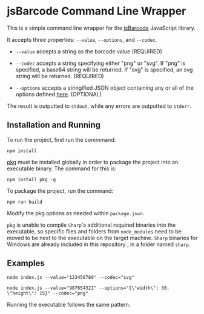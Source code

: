# jsBarcode Command Line Wrapper

This is a simple command line wrapper for the [jsBarcode](https://github.com/lindell/JsBarcode) JavaScript library.

It accepts three properties: `--value`, `--options`, and `--codec`.

- `--value` accepts a string as the barcode value (REQUIRED)

- `--codec` accepts a string specifying either "png" or "svg". If "png" is specified, a base64 string will be returned. If "svg" is specified, an svg string will be returned.  (REQUIRED)

- `--options` accepts a stringified JSON object containing any or all of the options defined [here](https://github.com/lindell/JsBarcode#options). (OPTIONAL)


The result is outputted to `stdout`, while any errors are outputted to `stderr`.

## Installation and Running

To run the project, first run the commmand:

```
npm install
```

[pkg](https://github.com/vercel/pkg) must be installed globally in order to package the project into an executable binary. The command for this is:

```
npm install pkg -g
```

To package the project, run the command:

```
npm run build
```

Modify the pkg options as needed within `package.json`.

`pkg` is unable to compile `Sharp`'s additional required binaries into the executable, so specific files and folders from `node_modules` need to be moved to be next to the executable on the target machine. `Sharp` binaries for Windows are already included in this repository , in a folder named `sharp`. 

## Examples

```
node index.js --value="123456789" --codec="svg"

node index.js --value="987654321" --options="{\"width\": 30, \"height\": 15}" --codec="png"
```

Running the executable follows the same pattern.

